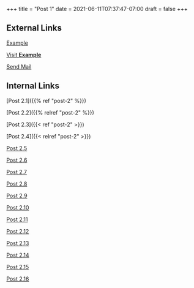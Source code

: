 +++
title = "Post 1"
date = 2021-06-11T07:37:47-07:00
draft = false
+++

## External Links

[Example](https://example.org)

[Visit **Example**](https://example.org "Visit Example!")

[Send Mail](mailto:text@example.org)

## Internal Links

[Post 2.1]({{% ref "post-2" %}})

[Post 2.2]({{% relref "post-2" %}})

[Post 2.3]({{< ref "post-2" >}})

[Post 2.4]({{< relref "post-2" >}})

[Post 2.5](/post/post-2)

[Post 2.6](/post/post-2.md)

[Post 2.7](pos-t2)

[Post 2.8](post-2.md)

[Post 2.9](./post-2)

[Post 2.10](./post-2.md)

[Post 2.11](../post-2)

[Post 2.12](../post-2.md)

[Post 2.13](/post/post-2)

[Post 2.14](post-2.md)

[Post 2.15](post-2.md#foo)

[Post 2.16](/post/post-2/index.html)
